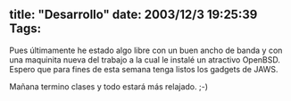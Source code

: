 title: "Desarrollo"
date: 2003/12/3 19:25:39
Tags: 
---
<p>Pues últimamente he estado algo libre con un buen ancho de banda y con una maquinita nueva del trabajo a la cual le instalé un atractivo OpenBSD. Espero que para fines de esta semana tenga listos los gadgets de JAWS.</p>

<p>Mañana termino clases y todo estará más relajado. ;-)</p>
